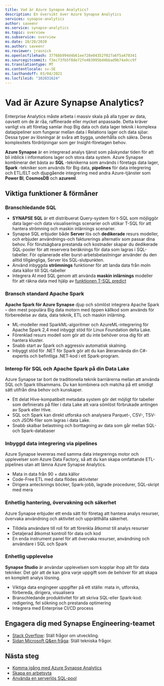 ```yaml
---
title: Vad är Azure Synapse Analytics?
description: En översikt över Azure Synapse Analytics
services: synapse-analytics
author: saveenr
ms.service: synapse-analytics
ms.topic: overview
ms.subservice: overview
ms.date: 10/28/2020
ms.author: saveenr
ms.reviewer: jrasnick
ms.openlocfilehash: 37768b994d4b61ee728e04352f027a6f5a478341
ms.sourcegitcommit: f3ec73fb5f8de72fe483995bd4bbad9b74a9cc9f
ms.translationtype: MT
ms.contentlocale: sv-SE
ms.lasthandoff: 03/04/2021
ms.locfileid: "102031624"
---
```

# <a name="what-is-azure-synapse-analytics"></a>Vad är Azure Synapse Analytics?

Enterprise Analytics måste arbeta i massiv skala på alla typer av data, oavsett om de är råa, raffinerade eller mycket anpassade. Detta kräver vanligt vis att företag samlar ihop Big data och data lager teknik i komplexa datapipeliner som fungerar mellan data i Relations lager och data sjöar. Dessa typer av lösningar är svåra att bygga, underhålla och säkra. Deras komplexitets fördröjningar som ger Insight-företagen behov.

**Azure Synapse** är en integrerad analys tjänst som påskyndar tiden för att bli inblick i informations lager och stora data system. Azure Synapse kombinerar det bästa av **SQL** -teknikerna som används i företags data lager, **Spark** -tekniker som används för Big data, **pipelines** för data integrering och ETL/ELT och djupgående integrering med andra Azure-tjänster som **Power BI**, **CosmosDB** och **azureml**.

## <a name="key-features--benefits"></a>Viktiga funktioner & förmåner

### <a name="industry-leading-sql"></a>Branschledande SQL

* **SYNAPSE SQL** är ett distribuerat Query-system för t-SQL som möjliggör data lager-och data visualiserings scenarier och utökar T-SQL för att hantera strömning och maskin inlärnings scenarier.
* Synapse SQL erbjuder både **Server** lös och **dedikerade** resurs modeller, och erbjuder användnings-och fakturerings alternativ som passar dina behov. För förutsägbara prestanda och kostnader skapar du dedikerade SQL-pooler för att reservera beräknings för data som lagras i SQL-tabeller. För oplanerade eller burst-arbetsbelastningar använder du den alltid tillgängliga, Server lös SQL-slutpunkten.
* Använd inbyggda **strömnings** funktioner för att landa data från moln data källor till SQL-tabeller
* Integrera AI med SQL genom att använda **maskin inlärnings** modeller för att räkna data med hjälp av [funktionen T-SQL predict](/sql/t-sql/queries/predict-transact-sql?view=azure-sqldw-latest&preserve-view=true)

### <a name="industry-standard-apache-spark"></a>Bransch standard Apache Spark

**Apache Spark för Azure Synapse** djup och sömlöst integrera Apache Spark – den mest populära Big data motorn med öppen källkod som används för förberedelse av data, data teknik, ETL och maskin inlärning.

* ML-modeller med SparkML-algoritmer och AzureML-integrering för Apache Spark 2,4 med inbyggt stöd för Linux Foundation delta Lake.
* Förenklad resurs modell som gör att du inte behöver oroa dig för att hantera kluster.
* Snabb start av Spark och aggressiv automatisk skalning.
* Inbyggt stöd för .NET för Spark gör att du kan återanvända din C#-expertis och befintliga .NET-kod i ett Spark-program.

### <a name="interop-of-sql-and-apache-spark-on-your-data-lake"></a>Interop för SQL och Apache Spark på din Data Lake

Azure Synapse tar bort de traditionella teknik barriärerna mellan att använda SQL och Spark tillsammans. Du kan kombinera och matcha på ett smidigt sätt utifrån dina behov och kunskaper.

* Ett delat Hive-kompatibelt metadata system gör det möjligt för tabeller som definierats på filer i data Lake att vara sömlöst förbrukade antingen av Spark eller Hive.
* SQL och Spark kan direkt utforska och analysera Parquet-, CSV-, TSV-och JSON-filer som lagras i data Lake.
* Snabb skalbar belastning och borttagning av data som går mellan SQL-och Spark-databaser

### <a name="built-in-data-integration-via-pipelines"></a>Inbyggd data integrering via pipelines

Azure Synapse levereras med samma data integrerings motor och upplevelser som Azure Data Factory, så att du kan skapa omfattande ETL-pipelines utan att lämna Azure Synapse Analytics.

* Mata in data från 90 + data källor
* Code-Free ETL med data flödes aktiviteter
* Dirigera antecknings böcker, Spark-jobb, lagrade procedurer, SQL-skript med mera

### <a name="unified-management-monitoring-and-security"></a>Enhetlig hantering, övervakning och säkerhet

Azure Synapse erbjuder ett enda sätt för företag att hantera analys resurser, övervaka användning och aktivitet och upprätthålla säkerhet.

* Tilldela användare till roll för att förenkla åtkomst till analys resurser
* Detaljerad åtkomst kontroll för data och kod
* En enda instrument panel för att övervaka resurser, användning och användare i SQL och Spark

### <a name="unified-experience"></a>Enhetlig upplevelse

**Synapse Studio** är användar upplevelsen som kopplar ihop allt för data tekniker. Det gör att de kan göra varje uppgift som de behöver för att skapa en komplett analys lösning.

* Viktiga data engingeer uppgifter på ett ställe: mata in, utforska, förbereda, dirigera, visualisera
* Branschledande produktivitet för att skriva SQL-eller Spark-kod: redigering, fel sökning och prestanda optimering
* Integrera med Enterprise CI/CD process

## <a name="engage-with-the-synapse-engineering-team"></a>Engagera dig med Synapse Engineering-teamet

- [Stack Overflow](https://stackoverflow.com/questions/tagged/azure-synapse): Ställ frågor om utveckling.
- [Sidan Microsoft Q&en fråga](/answers/topics/azure-synapse-analytics.html): Ställ tekniska frågor.

## <a name="next-steps"></a>Nästa steg

* [Komma igång med Azure Synapse Analytics](get-started.md)
* [Skapa en arbetsyta](quickstart-create-workspace.md)
* [Använda en serverlös SQL-pool](quickstart-sql-on-demand.md)
